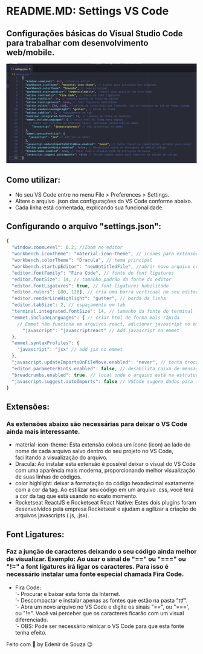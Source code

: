 # README.MD: Settings VS Code
## Configurações básicas do Visual Studio Code para trabalhar com desenvolvimento web/mobile.

![Image VS Code - Settings](Image-VSCode.png)

## Como utilizar:
- No seu VS Code entre no menu File > Preferences > Settings.
- Altere o arquivo .json das configurações do VS Code conforme abaixo.
- Cada linha está comentada, explicando sua funcionalidade.

## Configurando o arquivo "settings.json":

```javascript
{
  "window.zoomLevel": 0.2, //Zoom no editor
  "workbench.iconTheme": "material-icon-theme", // ícones para extensões dos arquivos
  "workbench.colorTheme": "Dracula", // tema principal
  "workbench.startupEditor": "newUntitledFile", //abrir novo arquivo com este nome
  "editor.fontFamily": "Fira Code", // fonte do font ligatures
  "editor.fontSize": 14, // tamanho padrão da fonte do editor
  "editor.fontLigatures": true, // font ligatures habilitado
  "editor.rulers": [80, 120], // cria uma barra verticual no seu editor na coluna 80 e ou barra na coluna 120. Ajuda perceber quando a linha do código ficou muita extensa
  "editor.renderLineHighlight": "gutter", // borda da linha
  "editor.tabSize": 2, // espaçamento em tab
  "terminal.integrated.fontSize": 14, // tamanho da fonte do terminal
  "emmet.includeLanguages": { // criar html de forma mais rápida
    // Emmet não funciona em arquivos react, adicionar javascript no emmet
      "javascript": "javascriptreact" // Add javascript no emmet
  },
  "emmet.syntaxProfiles": {
    "javascript": "jsx" // add jsx no emmet
  },
  "javascript.updateImportsOnFileMove.enabled": "never", // tenta trocar as importações, alterar para never
  "editor.parameterHints.enabled": false, // desabilita caixa de mensagens ao editar código
  "breadcrumbs.enabled": true, // local onde o arquivo está na estrutura de pasta
  "javascript.suggest.autoImports": false // VSCode sugere dados para importar na edição do código.
}
```

## Extensões:
### As extensões abaixo são necessárias para deixar o VS Code ainda mais interessante.

- material-icon-theme: Esta extensão coloca um ícone (icon) ao lado do nome de cada arquivo salvo dentro do seu projeto no VS Code, facilitando a visualização do arquivo.
- Dracula: Ao instalar esta extensão é possível deixar o visual do VS Code com uma aparência mais moderna, proporcionando melhor visualização de suas linhas de códigos.
- color highlight: deixar a formatação do código hexadecimal exatamente com a cor da tag. Ao estilizar seu código em um arquivo .css, você terá a cor da tag que está usando no exato momento.
- Rocketseat ReactJS e Rocketseat React Native: Estes dois plugins foram desenvolvidos pela empresa Rocketseat e ajudam a agilizar a criação de arquivos javascripts (.js, .jsx).

## Font Ligatures:
### Faz a junção de caracteres deixando o seu código ainda melhor de visualizar. Exemplo: Ao usar o sinal de "==" ou "==="  ou "!=" a font ligatures irá ligar os caracteres. Para isso é necessário instalar uma fonte especial chamada Fira Code.

- Fira Code:<br>
'- Procurar e baixar esta fonte da Internet.<br>
'- Descompactar e instalar apenas as fontes que estão na pasta "ttf".<br>
'- Abra um novo arquivo no VS Code e digite os sinais "==", ou "===', ou "!=". Você vai perceber que os caracteres ficarão com um visual diferenciado.<br>
'- OBS: Pode ser necessário reinicar o VS Code para que esta fonte tenha efeito.<br>


Feito com 🧡 by Edenir de Souza 😉